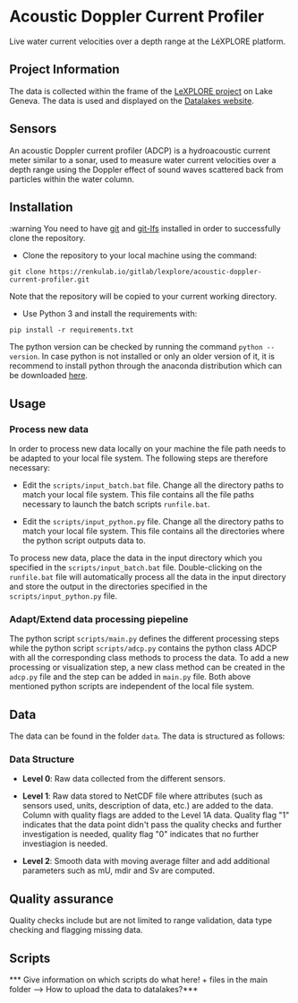 # Acoustic Doppler Current Profiler

Live water current velocities over a depth range at the LéXPLORE platform.

## Project Information

The data is collected within the frame of the [LeXPLORE project](https://wp.unil.ch/lexplore/) on Lake Geneva. 
The data is used and displayed on the [Datalakes website](https://www.datalakes-eawag.ch/).

## Sensors

An acoustic Doppler current profiler (ADCP) is a hydroacoustic current meter similar to a sonar, used to measure water current velocities over a depth range using the Doppler effect of sound waves scattered back from particles within the water column.

## Installation

:warning You need to have [git](https://git-scm.com/downloads) and [git-lfs](https://git-lfs.github.com/) installed in order to successfully clone the repository.

- Clone the repository to your local machine using the command: 

 `git clone https://renkulab.io/gitlab/lexplore/acoustic-doppler-current-profiler.git`
 
 Note that the repository will be copied to your current working directory.

- Use Python 3 and install the requirements with:

 `pip install -r requirements.txt`

 The python version can be checked by running the command `python --version`. In case python is not installed or only an older version of it, it is recommend to install python through the anaconda distribution which can be downloaded [here](https://www.anaconda.com/products/individual). 

## Usage

### Process new data

In order to process new data locally on your machine the file path needs to be adapted to your local file system. The following steps are therefore necessary: 

- Edit the `scripts/input_batch.bat` file. Change all the directory paths to match your local file system. This file contains all the file paths necessary to launch the batch scripts `runfile.bat`.

- Edit the `scripts/input_python.py` file. Change all the directory paths to match your local file system. This file contains all the directories where the python script outputs data to.

To process new data, place the data in the input directory which you specified in the `scripts/input_batch.bat` file. Double-clicking on the `runfile.bat` file will automatically 
process all the data in the input directory and store the output in the directories specified in the `scripts/input_python.py` file. 

### Adapt/Extend data processing piepeline

The python script `scripts/main.py` defines the different processing steps while the python script `scripts/adcp.py` contains the python class ADCP with all the corresponding 
class methods to process the data. To add a new processing or visualization step, a new class method can be created in the `adcp.py` file and the step can be added in `main.py` file.
Both above mentioned python scripts are independent of the local file system.

## Data

The data can be found in the folder `data`. The data is structured as follows:

### Data Structure

- **Level 0**: Raw data collected from the different sensors.

- **Level 1**: Raw data stored to NetCDF file where attributes (such as sensors used, units, description of data, etc.) are added to the data. Column with quality flags are added to the Level 1A data. Quality flag "1" indicates that the data point didn't pass the 
quality checks and further investigation is needed, quality flag "0" indicates that no further investiagion is needed.

- **Level 2**: Smooth data with moving average filter and add additional parameters such as mU, mdir and Sv are computed. 

## Quality assurance

Quality checks include but are not limited to range validation, data type checking and flagging missing data.

## Scripts
*** Give information on which scripts do what here! + files in the main folder --> How to upload the data to datalakes?***
